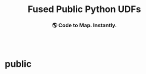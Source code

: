 <h1 align="center">
  Fused Public Python UDFs
</h1>
<h3 align="center">
  🌎 Code to Map. Instantly.
</h3>
<br><br>

# public
